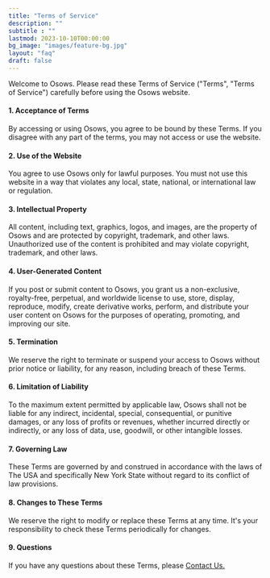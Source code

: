 ```yaml
---
title: "Terms of Service"
description: ""
subtitle : ""
lastmod: 2023-10-10T00:00:00
bg_image: "images/feature-bg.jpg"
layout: "faq"
draft: false
---
```



Welcome to Osows. Please read these Terms of Service ("Terms", "Terms of Service") carefully before using the Osows website.
#### 1. Acceptance of Terms
By accessing or using Osows, you agree to be bound by these Terms. If you disagree with any part of the terms, you may not access or use the website.
#### 2. Use of the Website
You agree to use Osows only for lawful purposes. You must not use this website in a way that violates any local, state, national, or international law or regulation.
#### 3. Intellectual Property
All content, including text, graphics, logos, and images, are the property of Osows and are protected by copyright, trademark, and other laws. Unauthorized use of the content is prohibited and may violate copyright, trademark, and other laws.
#### 4. User-Generated Content
If you post or submit content to Osows, you grant us a non-exclusive, royalty-free, perpetual, and worldwide license to use, store, display, reproduce, modify, create derivative works, perform, and distribute your user content on Osows for the purposes of operating, promoting, and improving our site.
#### 5. Termination
We reserve the right to terminate or suspend your access to Osows without prior notice or liability, for any reason, including breach of these Terms.
#### 6. Limitation of Liability
To the maximum extent permitted by applicable law, Osows shall not be liable for any indirect, incidental, special, consequential, or punitive damages, or any loss of profits or revenues, whether incurred directly or indirectly, or any loss of data, use, goodwill, or other intangible losses.
#### 7. Governing Law
These Terms are governed by and construed in accordance with the laws of The USA and specifically New York State without regard to its conflict of law provisions.
#### 8. Changes to These Terms
We reserve the right to modify or replace these Terms at any time. It's your responsibility to check these Terms periodically for changes.
#### 9. Questions
If you have any questions about these Terms, please
[Contact Us.](/contact/)